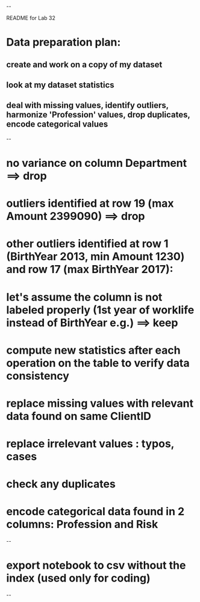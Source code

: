 --

README for Lab 32

# Data preparation plan: 
## create and work on a copy of my dataset
## look at my dataset statistics
## deal with missing values, identify outliers, harmonize 'Profession' values, drop duplicates, encode categorical values

--

# no variance on column Department ==> drop
# outliers identified at row 19 (max Amount 2399090) ==> drop
# other outliers identified at row 1 (BirthYear 2013, min Amount 1230) and row 17 (max BirthYear 2017): 
# let's assume the column is not labeled properly (1st year of worklife instead of BirthYear e.g.) ==> keep 

# compute new statistics after each operation on the table to verify data consistency

# replace missing values with relevant data found on same ClientID
# replace irrelevant values : typos, cases
# check any duplicates
# encode categorical data found in 2 columns: Profession and Risk

--

# export notebook to csv without the index (used only for coding)

--
